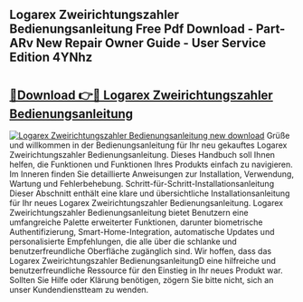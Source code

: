 ## Logarex Zweirichtungszahler Bedienungsanleitung Free Pdf Download - Part-ARv New Repair Owner Guide - User Service Edition 4YNhz

# <h2><a href="http://df3mi3.blite.top/?on=Logarex+Zweirichtungszahler+Bedienungsanleitung">🔗Download 👉🔴 Logarex Zweirichtungszahler Bedienungsanleitung</a></h2>

[![Logarex Zweirichtungszahler Bedienungsanleitung new download](https://i.imgur.com/lujVjoI.png)](http://df3mi3.blite.top/?on=Logarex+Zweirichtungszahler+Bedienungsanleitung)
Grüße und willkommen in der Bedienungsanleitung für Ihr neu gekauftes Logarex Zweirichtungszahler Bedienungsanleitung. Dieses Handbuch soll Ihnen helfen, die Funktionen und Funktionen Ihres Produkts einfach zu navigieren. Im Inneren finden Sie detaillierte Anweisungen zur Installation, Verwendung, Wartung und Fehlerbehebung. Schritt-für-Schritt-Installationsanleitung Dieser Abschnitt enthält eine klare und übersichtliche Installationsanleitung für Ihr neues Logarex Zweirichtungszahler Bedienungsanleitung. Logarex Zweirichtungszahler Bedienungsanleitung bietet Benutzern eine umfangreiche Palette erweiterter Funktionen, darunter biometrische Authentifizierung, Smart-Home-Integration, automatische Updates und personalisierte Empfehlungen, die alle über die schlanke und benutzerfreundliche Oberfläche zugänglich sind. Wir hoffen, dass das Logarex Zweirichtungszahler BedienungsanleitungD eine hilfreiche und benutzerfreundliche Ressource für den Einstieg in Ihr neues Produkt war. Sollten Sie Hilfe oder Klärung benötigen, zögern Sie bitte nicht, sich an unser Kundendienstteam zu wenden.
